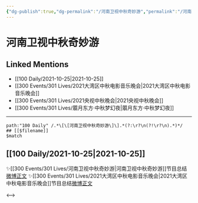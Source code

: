 ```yaml
---
{"dg-publish":true,"dg-permalink":"/河南卫视中秋奇妙游","permalink":"/河南卫视中秋奇妙游/"}
---
```


# 河南卫视中秋奇妙游

## Linked Mentions
- [[100 Daily/2021-10-25\|2021-10-25]]
- [[300 Events/301 Lives/2021大湾区中秋电影音乐晚会\|2021大湾区中秋电影音乐晚会]]
- [[300 Events/301 Lives/2021央视中秋晚会\|2021央视中秋晚会]]
- [[300 Events/301 Lives/朤月东方·中秋梦幻夜\|朤月东方·中秋梦幻夜]]


---

```expander
path:"100 Daily" /.*\[\[河南卫视中秋奇妙游\]\].*(?:\r?\n(?!\r?\n).*)*/
## [[$filename]]
$match
```
## [[100 Daily/2021-10-25\|2021-10-25]]
✨[[300 Events/301 Lives/河南卫视中秋奇妙游\|河南卫视中秋奇妙游]]节目总结[微博正文](https://m.weibo.cn/6466290670/4696176672899979)
✨[[300 Events/301 Lives/2021大湾区中秋电影音乐晚会\|2021大湾区中秋电影音乐晚会]]节目总结[微博正文](https://m.weibo.cn/6466290670/4696176702786056)

<-->